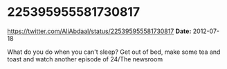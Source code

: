 # 225395955581730817
https://twitter.com/AliAbdaal/status/225395955581730817
**Date:** 2012-07-18

What do you do when you can't sleep? Get out of bed, make some tea and toast and watch another episode of 24/The newsroom
